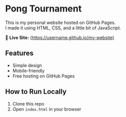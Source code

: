 # Pong Tournament

This is my personal website hosted on GitHub Pages.  
I made it using HTML, CSS, and a little bit of JavaScript.

🔗 **Live Site:** [(https://username.github.io/my-website) ](https://username.github.io/my-website) 

## Features
- Simple design
- Mobile-friendly
- Free hosting on GitHub Pages

## How to Run Locally
1. Clone this repo
2. Open `index.html` in your browser
